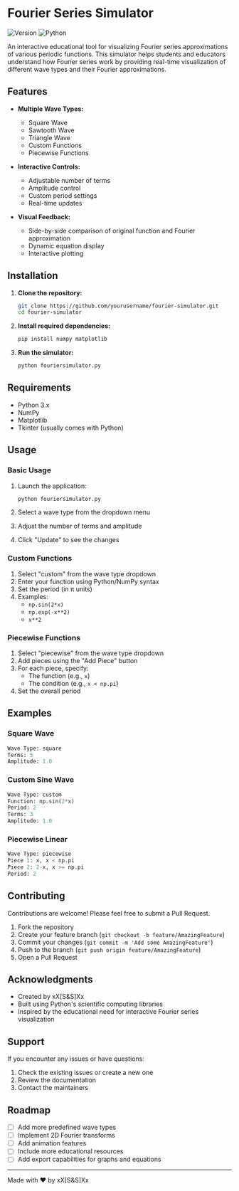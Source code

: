 # Fourier Series Simulator

![Version](https://img.shields.io/badge/version-1.0.0-blue.svg)
![Python](https://img.shields.io/badge/python-3.x-green.svg)

An interactive educational tool for visualizing Fourier series approximations of various periodic functions. This simulator helps students and educators understand how Fourier series work by providing real-time visualization of different wave types and their Fourier approximations.

## Features

- **Multiple Wave Types:**
  - Square Wave
  - Sawtooth Wave
  - Triangle Wave
  - Custom Functions
  - Piecewise Functions

- **Interactive Controls:**
  - Adjustable number of terms
  - Amplitude control
  - Custom period settings
  - Real-time updates

- **Visual Feedback:**
  - Side-by-side comparison of original function and Fourier approximation
  - Dynamic equation display
  - Interactive plotting

## Installation

1. **Clone the repository:**
   ```bash
   git clone https://github.com/yourusername/fourier-simulator.git
   cd fourier-simulator
   ```

2. **Install required dependencies:**
   ```bash
   pip install numpy matplotlib
   ```

3. **Run the simulator:**
   ```bash
   python fouriersimulator.py
   ```

## Requirements

- Python 3.x
- NumPy
- Matplotlib
- Tkinter (usually comes with Python)

## Usage

### Basic Usage

1. Launch the application:
   ```bash
   python fouriersimulator.py
   ```

2. Select a wave type from the dropdown menu
3. Adjust the number of terms and amplitude
4. Click "Update" to see the changes

### Custom Functions

1. Select "custom" from the wave type dropdown
2. Enter your function using Python/NumPy syntax
3. Set the period (in π units)
4. Examples:
   - `np.sin(2*x)`
   - `np.exp(-x**2)`
   - `x**2`

### Piecewise Functions

1. Select "piecewise" from the wave type dropdown
2. Add pieces using the "Add Piece" button
3. For each piece, specify:
   - The function (e.g., `x`)
   - The condition (e.g., `x < np.pi`)
4. Set the overall period

## Examples

### Square Wave
```python
Wave Type: square
Terms: 5
Amplitude: 1.0
```

### Custom Sine Wave
```python
Wave Type: custom
Function: np.sin(2*x)
Period: 2
Terms: 3
Amplitude: 1.0
```

### Piecewise Linear
```python
Wave Type: piecewise
Piece 1: x, x < np.pi
Piece 2: 2-x, x >= np.pi
Period: 2
```

## Contributing

Contributions are welcome! Please feel free to submit a Pull Request.

1. Fork the repository
2. Create your feature branch (`git checkout -b feature/AmazingFeature`)
3. Commit your changes (`git commit -m 'Add some AmazingFeature'`)
4. Push to the branch (`git push origin feature/AmazingFeature`)
5. Open a Pull Request


## Acknowledgments

- Created by xX[S&S]Xx
- Built using Python's scientific computing libraries
- Inspired by the educational need for interactive Fourier series visualization

## Support

If you encounter any issues or have questions:
1. Check the existing issues or create a new one
2. Review the documentation
3. Contact the maintainers

## Roadmap

- [ ] Add more predefined wave types
- [ ] Implement 2D Fourier transforms
- [ ] Add animation features
- [ ] Include more educational resources
- [ ] Add export capabilities for graphs and equations

---
Made with ❤️ by xX[S&S]Xx